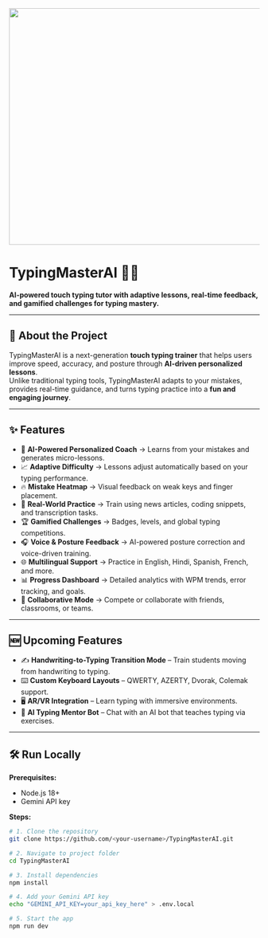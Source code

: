 <div align="center">
<img width="1200" height="475" alt="GHBanner" src="https://github.com/user-attachments/assets/0aa67016-6eaf-458a-adb2-6e31a0763ed6" />
</div>

# TypingMasterAI 🎹🤖

**AI-powered touch typing tutor with adaptive lessons, real-time feedback, and gamified challenges for typing mastery.**

---

## 🚀 About the Project
TypingMasterAI is a next-generation **touch typing trainer** that helps users improve speed, accuracy, and posture through **AI-driven personalized lessons**.  
Unlike traditional typing tools, TypingMasterAI adapts to your mistakes, provides real-time guidance, and turns typing practice into a **fun and engaging journey**.  

---

## ✨ Features
- 🎯 **AI-Powered Personalized Coach** → Learns from your mistakes and generates micro-lessons.  
- 📈 **Adaptive Difficulty** → Lessons adjust automatically based on your typing performance.  
- 🔥 **Mistake Heatmap** → Visual feedback on weak keys and finger placement.  
- 📰 **Real-World Practice** → Train using news articles, coding snippets, and transcription tasks.  
- 🏆 **Gamified Challenges** → Badges, levels, and global typing competitions.  
- 🎧 **Voice & Posture Feedback** → AI-powered posture correction and voice-driven training.  
- 🌐 **Multilingual Support** → Practice in English, Hindi, Spanish, French, and more.  
- 📊 **Progress Dashboard** → Detailed analytics with WPM trends, error tracking, and goals.  
- 🤝 **Collaborative Mode** → Compete or collaborate with friends, classrooms, or teams.  

---

## 🆕 Upcoming Features
- ✍️ **Handwriting-to-Typing Transition Mode** – Train students moving from handwriting to typing.  
- ⌨️ **Custom Keyboard Layouts** – QWERTY, AZERTY, Dvorak, Colemak support.  
- 🖥️ **AR/VR Integration** – Learn typing with immersive environments.  
- 🤖 **AI Typing Mentor Bot** – Chat with an AI bot that teaches typing via exercises.  

---

## 🛠️ Run Locally

**Prerequisites:**  
- Node.js 18+  
- Gemini API key  

**Steps:**  

```bash
# 1. Clone the repository
git clone https://github.com/<your-username>/TypingMasterAI.git

# 2. Navigate to project folder
cd TypingMasterAI

# 3. Install dependencies
npm install

# 4. Add your Gemini API key
echo "GEMINI_API_KEY=your_api_key_here" > .env.local

# 5. Start the app
npm run dev
